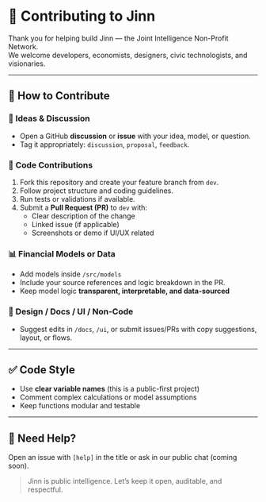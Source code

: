 # 🤝 Contributing to Jinn

Thank you for helping build Jinn — the Joint Intelligence Non-Profit Network.  
We welcome developers, economists, designers, civic technologists, and visionaries.

---

## 🧱 How to Contribute

### 🧠 Ideas & Discussion
- Open a GitHub **discussion** or **issue** with your idea, model, or question.
- Tag it appropriately: `discussion`, `proposal`, `feedback`.

### 🔧 Code Contributions
1. Fork this repository and create your feature branch from `dev`.
2. Follow project structure and coding guidelines.
3. Run tests or validations if available.
4. Submit a **Pull Request (PR)** to `dev` with:
   - Clear description of the change
   - Linked issue (if applicable)
   - Screenshots or demo if UI/UX related

### 📊 Financial Models or Data
- Add models inside `/src/models`
- Include your source references and logic breakdown in the PR.
- Keep model logic **transparent, interpretable, and data-sourced**

### 🎨 Design / Docs / UI / Non-Code
- Suggest edits in `/docs`, `/ui`, or submit issues/PRs with copy suggestions, layout, or flows.

---

## ✅ Code Style
- Use **clear variable names** (this is a public-first project)
- Comment complex calculations or model assumptions
- Keep functions modular and testable

---

## 💬 Need Help?
Open an issue with `[help]` in the title or ask in our public chat (coming soon).

> Jinn is public intelligence. Let’s keep it open, auditable, and respectful.

